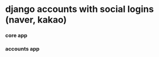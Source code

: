 django accounts with social logins (naver, kakao)
=================================================

### core app
### accounts app